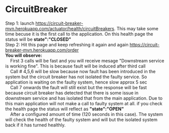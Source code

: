 # CircuitBreaker
Step 1: launch  https://circuit-breaker-mvn.herokuapp.com/actuator/health/circuitBreakers. This may take some time becuse it is the first call to the application. On this health page the status will be <b>state":"CLOSED" </b><br/>
Step 2: Hit this page and keep refreshing it again and again https://circuit-breaker-mvn.herokuapp.com/order<br/>
<b>You will observe: </b><br/>
  &nbsp;&nbsp;&nbsp; First 3 calls will be fast and you will receive mesage "Downstream service is working fine". This is because fault will be induced after third call <br/>
  &nbsp;&nbsp;&nbsp; Call # 4,5,6 will be slow because now fault has been introduced in the system but the circuit breaker has not isolated the faulty service. So application is waiting on the faulty system, hence slow approx 5 sec <br/>
  &nbsp;&nbsp;&nbsp; Call 7 onwards the fault will still exist but the response will be fast because circuit breaker has detected that there is some issue in downstream service and has isolated that from the main application. Due to this main application will not make a call to faulty system at all. if you check the health page the status will reflect as <b>"state":"OPEN"</b> <br/>
  &nbsp;&nbsp;&nbsp; After a configured amount of time (120 seconds in this case). The system will check the health of the faulty system and will but the isolated system back if it has turned healthly.
      

